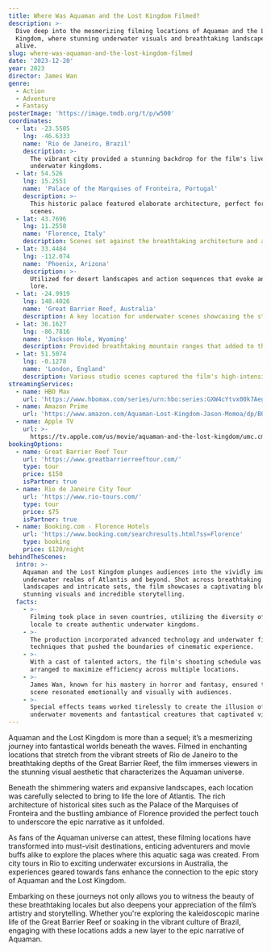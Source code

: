 ```yaml
---
title: Where Was Aquaman and the Lost Kingdom Filmed?
description: >-
  Dive deep into the mesmerizing filming locations of Aquaman and the Lost
  Kingdom, where stunning underwater visuals and breathtaking landscapes come
  alive.
slug: where-was-aquaman-and-the-lost-kingdom-filmed
date: '2023-12-20'
year: 2023
director: James Wan
genre:
  - Action
  - Adventure
  - Fantasy
posterImage: 'https://image.tmdb.org/t/p/w500'
coordinates:
  - lat: -23.5505
    lng: -46.6333
    name: 'Rio de Janeiro, Brazil'
    description: >-
      The vibrant city provided a stunning backdrop for the film's lively
      underwater kingdoms.
  - lat: 54.526
    lng: 15.2551
    name: 'Palace of the Marquises of Fronteira, Portugal'
    description: >-
      This historic palace featured elaborate architecture, perfect for royal
      scenes.
  - lat: 43.7696
    lng: 11.2558
    name: 'Florence, Italy'
    description: Scenes set against the breathtaking architecture and atmospheric canals.
  - lat: 33.4484
    lng: -112.074
    name: 'Phoenix, Arizona'
    description: >-
      Utilized for desert landscapes and action sequences that evoke ancient
      lore.
  - lat: -24.9919
    lng: 148.4026
    name: 'Great Barrier Reef, Australia'
    description: A key location for underwater scenes showcasing the stunning marine life.
  - lat: 36.1627
    lng: -86.7816
    name: 'Jackson Hole, Wyoming'
    description: Provided breathtaking mountain ranges that added to the film's epic scale.
  - lat: 51.5074
    lng: -0.1278
    name: 'London, England'
    description: Various studio scenes captured the film's high-intensity drama.
streamingServices:
  - name: HBO Max
    url: 'https://www.hbomax.com/series/urn:hbo:series:GXW4cYtvx00k7AegCAzR4'
  - name: Amazon Prime
    url: 'https://www.amazon.com/Aquaman-Lost-Kingdom-Jason-Momoa/dp/B0BXQR6M1S'
  - name: Apple TV
    url: >-
      https://tv.apple.com/us/movie/aquaman-and-the-lost-kingdom/umc.cmc.3f0z92z6z7ee6m82sv4i3e2h
bookingOptions:
  - name: Great Barrier Reef Tour
    url: 'https://www.greatbarrierreeftour.com/'
    type: tour
    price: $150
    isPartner: true
  - name: Rio de Janeiro City Tour
    url: 'https://www.rio-tours.com/'
    type: tour
    price: $75
    isPartner: true
  - name: Booking.com - Florence Hotels
    url: 'https://www.booking.com/searchresults.html?ss=Florence'
    type: booking
    price: $120/night
behindTheScenes:
  intro: >-
    Aquaman and the Lost Kingdom plunges audiences into the vividly imaginative
    underwater realms of Atlantis and beyond. Shot across breathtaking
    landscapes and intricate sets, the film showcases a captivating blend of
    stunning visuals and incredible storytelling.
  facts:
    - >-
      Filming took place in seven countries, utilizing the diversity of each
      locale to create authentic underwater kingdoms.
    - >-
      The production incorporated advanced technology and underwater filming
      techniques that pushed the boundaries of cinematic experience.
    - >-
      With a cast of talented actors, the film's shooting schedule was tightly
      arranged to maximize efficiency across multiple locations.
    - >-
      James Wan, known for his mastery in horror and fantasy, ensured that each
      scene resonated emotionally and visually with audiences.
    - >-
      Special effects teams worked tirelessly to create the illusion of
      underwater movements and fantastical creatures that captivated viewers.
---
```


<AquamanAndTheLostKingdomGuide />

Aquaman and the Lost Kingdom is more than a sequel; it’s a mesmerizing journey into fantastical worlds beneath the waves. Filmed in enchanting locations that stretch from the vibrant streets of Rio de Janeiro to the breathtaking depths of the Great Barrier Reef, the film immerses viewers in the stunning visual aesthetic that characterizes the Aquaman universe.

Beneath the shimmering waters and expansive landscapes, each location was carefully selected to bring to life the lore of Atlantis. The rich architecture of historical sites such as the Palace of the Marquises of Fronteira and the bustling ambiance of Florence provided the perfect touch to underscore the epic narrative as it unfolded.

As fans of the Aquaman universe can attest, these filming locations have transformed into must-visit destinations, enticing adventurers and movie buffs alike to explore the places where this aquatic saga was created. From city tours in Rio to exciting underwater excursions in Australia, the experiences geared towards fans enhance the connection to the epic story of Aquaman and the Lost Kingdom.

Embarking on these journeys not only allows you to witness the beauty of these breathtaking locales but also deepens your appreciation of the film’s artistry and storytelling. Whether you're exploring the kaleidoscopic marine life of the Great Barrier Reef or soaking in the vibrant culture of Brazil, engaging with these locations adds a new layer to the epic narrative of Aquaman.
